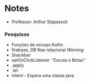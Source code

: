 # Notes
- Professor: Arthur Stapassoli

### Pesquisas
- Funções de escopo Kotlin
- firebase, DB Nao relacional *Warning*
- Snackbar
- setOnClickListener: "Escuta o Botao"
- .apply
- .let
- Intent - Espera uma classe java